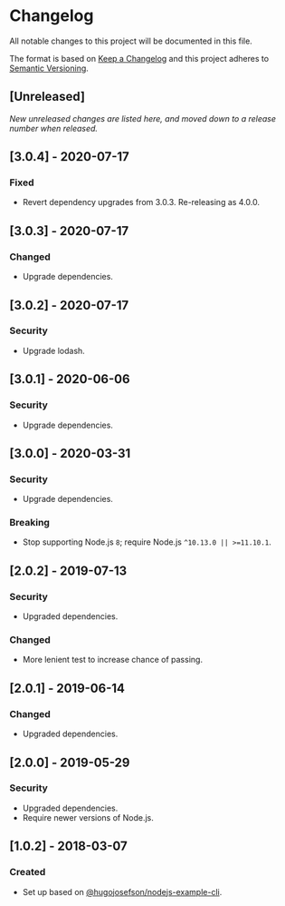 # Changelog

All notable changes to this project will be documented in this file.

The format is based on [Keep a Changelog](http://keepachangelog.com/en/1.0.0/)
and this project adheres to [Semantic Versioning](http://semver.org/spec/v2.0.0.html).

## [Unreleased]

_New unreleased changes are listed here, and moved down to a release number when released._

## [3.0.4] - 2020-07-17

### Fixed

- Revert dependency upgrades from 3.0.3. Re-releasing as 4.0.0.

## [3.0.3] - 2020-07-17

### Changed

- Upgrade dependencies.

## [3.0.2] - 2020-07-17

### Security

- Upgrade lodash.

## [3.0.1] - 2020-06-06

### Security

- Upgrade dependencies.

## [3.0.0] - 2020-03-31

### Security

- Upgrade dependencies.

### Breaking

- Stop supporting Node.js `8`; require Node.js `^10.13.0 || >=11.10.1`.

## [2.0.2] - 2019-07-13

### Security

- Upgraded dependencies.

### Changed

- More lenient test to increase chance of passing.

## [2.0.1] - 2019-06-14

### Changed

- Upgraded dependencies.

## [2.0.0] - 2019-05-29

### Security

- Upgraded dependencies.
- Require newer versions of Node.js.

## [1.0.2] - 2018-03-07

### Created

- Set up based on [@hugojosefson/nodejs-example-cli](https://github.com/hugojosefson/nodejs-example-cli).
